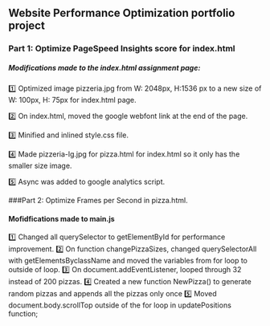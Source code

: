 ## Website Performance Optimization portfolio project



### Part 1: Optimize PageSpeed Insights score for index.html

##### Modifications made to the index.html assignment page:

:one: Optimized image pizzeria.jpg from W: 2048px, H:1536 px to a new size of W: 100px, H: 75px for index.html page.

:two: On index.html, moved the google webfont link at the end of the page.

:three: Minified and inlined style.css file.

:four: Made pizzeria-lg.jpg for pizza.html for index.html so it only has the smaller size image.

:five: Async was added to google analytics script.


###Part 2: Optimize Frames per Second in pizza.html.

#### Mofidfications made to main.js

:one: Changed all querySelector to getElementById for performance improvement.
:two: On function changePizzaSizes, changed querySelectorAll with getElementsByclassName and moved the variables from for loop to outside of loop.
:three: On document.addEventListener, looped through 32 instead of 200 pizzas. 
:four: Created a new function NewPizza() to generate random pizzas and appends all the pizzas only once
:five: Moved document.body.scrollTop outside of the for loop in updatePositions function;


